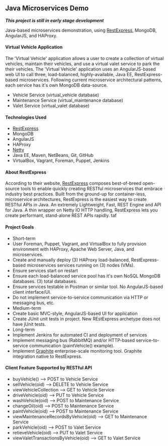 ## Java Microservices Demo
**_This project is still in early stage development_**

Java-based microservices demonstration, using [RestExpress](https://github.com/RestExpress), MongoDB, AngularJS, and HAProxy.

#### Virtual Vehicle Application
The 'Virtual Vehicle' application allows a user to create a collection of virtual vehicles, maintain their vehicles, and use a virtual valet service to park the their vehicles. The 'Virtual Vehicle' application uses an AngularJS-based web UI to call three, load-balanced, highly-available, Java EE, RestExpress-based microservices. Following current microservice architectural patterns, each service has it's own MongoDB data-source.
* Vehicle Service (virtual_vehicle database)
* Maintenance Service (virtual_maintenance database)
* Valet Service (virtual_valet database)

#### Technologies Used
* [RestExpress](http://search.maven.org/#artifactdetails%7Ccom.strategicgains.archetype%7Crestexpress-mongodb%7C1.15%7Cmaven-archetype)
* MongoDB
* AngularJS
* HAProxy
* [Netty](http://netty.io/)
* Java EE, Maven, NetBeans, Git, GitHub
* VirtualBox, Vagrant, Foreman, Puppet, Jenkins

#### About RestExpress
According to their website, [RestExpress](https://github.com/RestExpress) composes best-of-breed open-source tools to enable quickly creating RESTful microservices that embrace industry best practices. Built from the ground-up for container-less, microservice architectures, RestExpress is the easiest way to create RESTful APIs in Java. An extremely Lightweight, Fast, REST Engine and API for Java. A thin wrapper on Netty IO HTTP handling, RestExpress lets you create performant, stand-alone REST APIs rapidly.
taf
#### Project Goals
* Short-term
 * User Foreman, Puppet, Vagrant, and VirtualBox to fully provision environment with HAProxy, Apache Web Server, Java, and microservices.
 * Create and manually deploy (3) HAProxy load-balanced, RestExpress-based microservices services running on (3) nodes (VMs).
 * Ensure services start on restart
 * Ensure each load-balanced service pool has it's own NoSQL MongoDB databases. (3) total databases.
 * Ensure services testable in Postman or similar tool. No AngularJS-based client interface/UI.
 * Do not implement service-to-service communication via HTTP or messaging bus, etc.
* Medium-term
 * Create basic MVC-style, AngularJS-based UI for application
 * Create JUnit unit tests in project. New REstExpress archetype does not have jUnit tests.
* Long-term
 * Implement Jenkins for automated CI and deployment of services
 * Implement messaging bus (RabbitMQ) and/or HTTP-based service-to-service communication (paintVehicle() example).
 * Implement [Graphite](http://graphite.readthedocs.org/en/latest/overview.html) enterprise-scale monitoring tool. Graphite integration native to RestExpress.

 #### Client Feature Supported by RESTful API
 * buyVehicle() --> POST to Vehicle Service
 * sellVehicle(oid) --> DELETE to Vehicle Service
 * viewVehicleCollection --> GET to Vehicle Service
 * driveVehicle(oid) --> PUT to Vehicle Service
 * washVehicle(oid) --> POST to Maintenance Service
 * changeOil(oid) --> POST to Maintenance Service
 * paintVehicle(oid) --> POST to Maintenance Service
 * viewMaintenanceRecordsByVehicle(oid) --> GET to Maintenance Service
 * parkVehicle(oid) --> POST to Valet Service
 * retieveVehicle(oid) --> PUT to Valet Service
 * viewValetTransactionsByVehicle(oid) --> GET to Valet Service